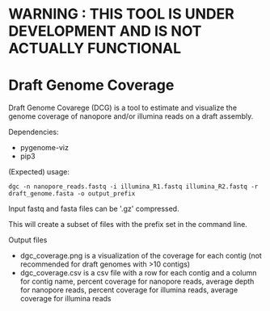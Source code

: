 # WARNING : THIS TOOL IS UNDER DEVELOPMENT AND IS NOT ACTUALLY FUNCTIONAL

# Draft Genome Coverage

Draft Genome Covarege (DCG) is a tool to estimate and visualize the genome coverage of nanopore and/or illumina reads on a draft assembly.

Dependencies:
- pygenome-viz
- pip3

(Expected) usage:

```
dgc -n nanopore_reads.fastq -i illumina_R1.fastq illumina_R2.fastq -r draft_genome.fasta -o output_prefix
```

Input fastq and fasta files can be '.gz' compressed.

This will create a subset of files with the prefix set in the command line.

Output files
- dgc_coverage.png is a visualization of the coverage for each contig (not recommended for draft genomes with >10 contigs)
- dgc_coverage.csv is a csv file with a row for each contig and a column for contig name, percent coverage for nanopore reads, average depth for nanopore reads, percent coverage for illumina reads, average coverage for illumina reads
